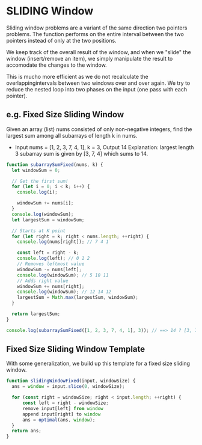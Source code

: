 # SLIDING Window

Sliding window problems are a variant of the same direction two pointers problems.
The function performs on the entire interval between the two pointers instead of
only at the two positions.

We keep track of the overall result of the window, and when we "slide" the window
(insert/remove an item), we simply manipulate the result to accomodate the changes
to the window.

This is mucho more efficient as we do not recalculate the overlappingintervals between
two windows over and over again. We try to reduce the nested loop into two phases on
the input (one pass with each pointer).

## e.g. Fixed Size Sliding Window

Given an array (list) nums consisted of only non-negative integers, find the largest
sum among all subarrays of length k in nums.

- Input nums = [1, 2, 3, 7, 4, 1], k = 3,
  Output 14
  Explanation: largest length 3 subarray sum is given by [3, 7, 4] which sums to 14.

```javascript
function subarraySumFixed(nums, k) {
  let windowSum = 0;

  // Get the first sum!
  for (let i = 0; i < k; i++) {
    console.log(i);

    windowSum += nums[i];
  }
  console.log(windowSum);
  let largestSum = windowSum;

  // Starts at K point
  for (let right = k; right < nums.length; ++right) {
    console.log(nums[right]); // 7 4 1

    const left = right - k;
    console.log(left); // 0 1 2
    // Removes leftmost value
    windowSum -= nums[left];
    console.log(windowSum); // 5 10 11
    // Adds right value
    windowSum += nums[right];
    console.log(windowSum); // 12 14 12
    largestSum = Math.max(largestSum, windowSum);
  }

  return largestSum;
}

console.log(subarraySumFixed([1, 2, 3, 7, 4, 1], 3)); // ==> 14 ? [3, 7, 4]
```

## Fixed Size Sliding Window Template

With some generalization, we build up this template for a fixed size sliding window.

```javascript
function slidingWindowFixed(input, windowSize) {
  ans = window = input.slice(0, windowSize);

  for (const right = windowSize; right < input.length; ++right) {
      const left = right - windowSize;
      remove input[left] from window
      append input[right] to window
      ans = optimal(ans, window);
  }
  return ans;
}
```
